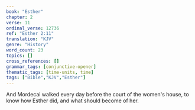 ```yaml
---
book: "Esther"
chapter: 2
verse: 11
ordinal_verse: 12736
ref: "Esther 2:11"
translation: "KJV"
genre: "History"
word_count: 23
topics: []
cross_references: []
grammar_tags: [conjunctive-opener]
thematic_tags: [time-units, time]
tags: ["Bible","KJV","Esther"]
---
```

And Mordecai walked every day before the court of the women's house, to know how Esther did, and what should become of her.
